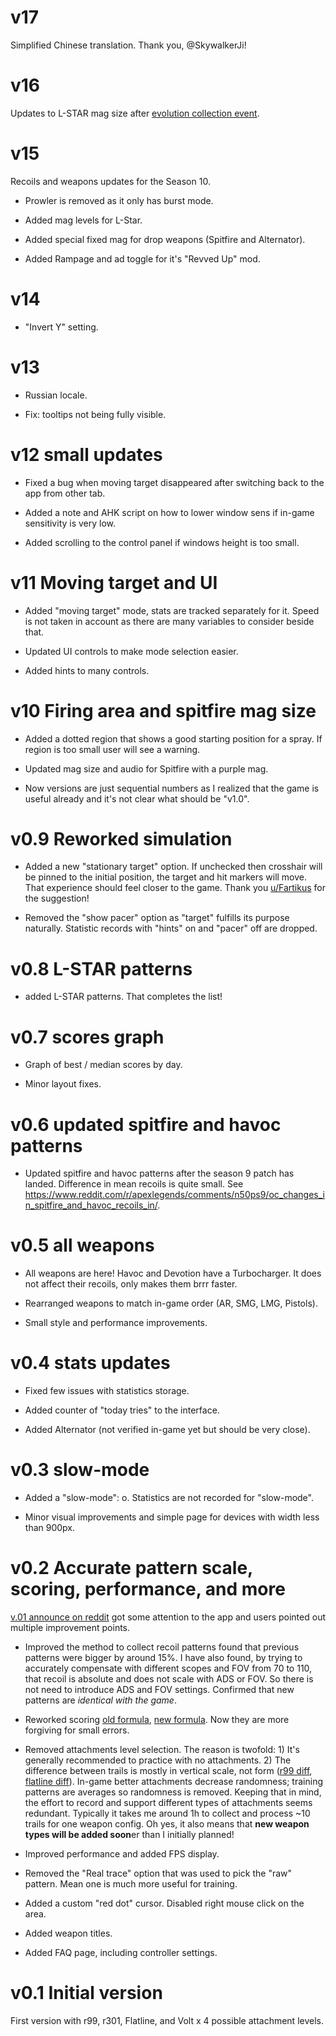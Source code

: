 # v17

Simplified Chinese translation. Thank you, @SkywalkerJi!

# v16

Updates to L-STAR mag size after [evolution collection event](https://www.ea.com/en-gb/games/apex-legends/news/evolution-collection-event).

# v15

Recoils and weapons updates for the Season 10.

- Prowler is removed as it only has burst mode.

- Added mag levels for L-Star.

- Added special fixed mag for drop weapons (Spitfire and Alternator).

- Added Rampage and ad toggle for it's "Revved Up" mod.

# v14

- "Invert Y" setting.

# v13

- Russian locale.

- Fix: tooltips not being fully visible.

# v12 small updates

- Fixed a bug when moving target disappeared after switching back to the app from other tab.

- Added a note and AHK script on how to lower window sens if in-game sensitivity is very low.

- Added scrolling to the control panel if windows height is too small.

# v11 Moving target and UI

- Added "moving target" mode, stats are tracked separately for it. Speed is not taken in account as there are many variables to consider beside that.

- Updated UI controls to make mode selection easier.

- Added hints to many controls.

# v10 Firing area and spitfire mag size

- Added a dotted region that shows a good starting position for a spray. If region is too small user will see a warning.

- Updated mag size and audio for Spitfire with a purple mag.

- Now versions are just sequential numbers as I realized that the game is useful already and it's not clear what should be "v1.0".

# v0.9 Reworked simulation

- Added a new "stationary target" option. If unchecked then crosshair will be pinned to the initial position, the target and hit markers will move. That experience should feel closer to the game. Thank you [u/Fartikus](https://www.reddit.com/user/Fartikus) for the suggestion!

- Removed the "show pacer" option as "target" fulfills its purpose naturally. Statistic records with "hints" on and "pacer" off are dropped.

# v0.8 L-STAR patterns

- added L-STAR patterns. That completes the list!

# v0.7 scores graph

- Graph of best / median scores by day.

- Minor layout fixes.

# v0.6 updated spitfire and havoc patterns

- Updated spitfire and havoc patterns after the season 9 patch has landed. Difference in mean recoils is quite small. See https://www.reddit.com/r/apexlegends/comments/n50ps9/oc_changes_in_spitfire_and_havoc_recoils_in/.

# v0.5 all weapons

- All weapons are here! Havoc and Devotion have a Turbocharger. It does not affect their recoils, only makes them brrr faster.

- Rearranged weapons to match in-game order (AR, SMG, LMG, Pistols).

- Small style and performance improvements.

# v0.4 stats updates

- Fixed few issues with statistics storage.

- Added counter of "today tries" to the interface.

- Added Alternator (not verified in-game yet but should be very close).

# v0.3 slow-mode

- Added a "slow-mode": o. Statistics are not recorded for "slow-mode".

- Minor visual improvements and simple page for devices with width less than 900px.

# v0.2 Accurate pattern scale, scoring, performance, and more

[v.01 announce on reddit](https://www.reddit.com/r/apexlegends/comments/mosk0l/i_have_created_an_app_to_practice_recoils) got some attention to the app and users pointed out multiple improvement points.

- Improved the method to collect recoil patterns found that previous patterns were bigger by around 15%. I have also found, by trying to accurately compensate with different scopes and FOV from 70 to 110, that recoil is absolute and does not scale with ADS or FOV. So there is not need to introduce ADS and FOV settings. Confirmed that new patterns are *identical with the game*.

- Reworked scoring [old formula](https://www.desmos.com/calculator/ptb2ipcscr), [new formula](https://www.desmos.com/calculator/j7vjbzvuly). Now they are more forgiving for small errors.

- Removed attachments level selection. The reason is twofold: 1) It's generally recommended to practice with no attachments. 2) The difference between trails is mostly in vertical scale, not form ([r99 diff](./res/r99_diff.png), [flatline diff](./res/faltline_diff.png)). In-game better attachments decrease randomness; training patterns are averages so randomness is removed. Keeping that in mind, the effort to record and support different types of attachments seems redundant. Typically it takes me around 1h to collect and process ~10 trails for one weapon config. Oh yes, it also means that **new weapon types will be added soon**er than I initially planned!

- Improved performance and added FPS display.

- Removed the "Real trace" option that was used to pick the "raw" pattern. Mean one is much more useful for training.

- Added a custom "red dot" cursor. Disabled right mouse click on the area.

- Added weapon titles.

- Added FAQ page, including controller settings.

# v0.1 Initial version

First version with r99, r301, Flatline, and Volt x 4 possible attachment levels.